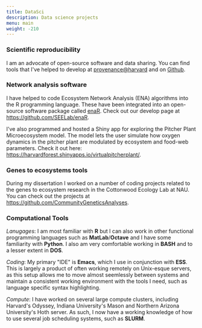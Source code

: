 ```yaml
---
title: DataSci
description: Data science projects
menu: main
weight: -210
---
```


### Scientific reproducibility

I am an advocate of open-source software and data sharing. You can
find tools that I've helped to develop at
[provenance@harvard](https://projects.iq.harvard.edu/provenance-at-harvard)
and on [Github](https://github.com/provtools).

### Network analysis software

I have helped to code Ecosystem Network Analysis (ENA) algorithms into
the R programming language. These have been integrated into an
open-source software package called
[enaR](https://cran.r-project.org/web/packages/enaR/index.html). Check
out our develop page at https://github.com/SEELab/enaR. 

I've also programmed and hosted a Shiny app for exploring the Pitcher
Plant Microecosystem model. The model lets the user simulate how
oxygen dynamics in the pitcher plant are modulated by ecosystem and
food-web parameters. Check it out here:
https://harvardforest.shinyapps.io/virtualpitcherplant/.


### Genes to ecosystems tools

During my dissertation I worked on a number of coding projects related
to the genes to ecosystem research in the Cottonwood Ecology Lab at
NAU. You can check out the projects at
https://github.com/CommunityGeneticsAnalyses. 

### Computational Tools

*Lanugages*: I am most familiar with **R** but I can also work in
 other functional programming languages such as
 **MatLab**/**Octave** and I have some familiarity with **Python**. I
 also am very comfortable working in **BASH** and to a lesser extent
 in **DOS**.

*Coding*: My primary "IDE" is **Emacs**, which I use in conjunction
  with **ESS**. This is largely a product of often working remotely on
  Unix-esque servers, as this setup allows me to move almost
  seemlessly between systems and maintain a consistent working
  environment with the tools I need, such as language specific syntax
  highlighting.

*Compute*: I have worked on several large compute clusters,
  including Harvard's Odyssey, Indiana University's Mason and Northern
  Arizona University's Hoth server. As such, I now have a working
  knowledge of how to use several job scheduling systems, such as
  **SLURM**. 


